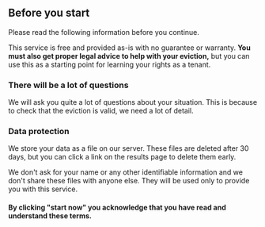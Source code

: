 ## Before you start
<div class="important">
Please read the following information before you
continue.
</div>

This service is free and provided as-is with no 
guarantee or warranty. **You must also get proper legal
advice to help with your eviction,** but you can use this as a starting point for
learning your rights as a tenant.

### There will be a lot of questions
We will ask you quite a lot of questions about
your situation. This is because to check that 
the eviction is valid, we need a lot of detail.

### Data protection
We store your data as a file on our server. 
These files are deleted after 30 days, but
you can click a link on the results page to delete
them early.

We don't ask for your name or any other identifiable information
and we don't share these files with anyone else.
They will be used only to provide you with this
service.

#### By clicking "start now" you acknowledge that you have read and understand these terms.